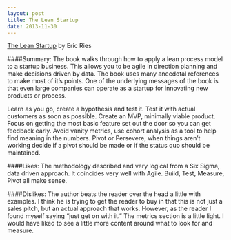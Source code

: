 ```yaml
---
layout: post
title: The Lean Startup
date: 2013-11-30
---
```


[The Lean Startup](http://www.amazon.com/Lean-Startup-Entrepreneurs-Continuous-Innovation-ebook/dp/B004J4XGN6) by Eric Ries

####Summary:
The book walks through how to apply a lean process model to a startup business. This allows you to be agile in direction planning and make decisions driven by data. The book uses many anecdotal references to make most of it’s points. One of the underlying messages of the book is that even large companies can operate as a startup for innovating new products or process.

Learn as you go, create a hypothesis and test it. Test it with actual customers as soon as possible. 
Create an MVP, minimally viable product. Focus on getting the most basic feature set out the door so you can get feedback early.
Avoid vanity metrics, use cohort analysis as a tool to help find meaning in the numbers.
Pivot or Persevere, when things aren’t working decide if a pivot should be made or if the status quo should be maintained.

####Likes:
The methodology described and very logical from a Six Sigma, data driven approach.
It coincides very well with Agile.
Build, Test, Measure, Pivot all make sense. 

####Dislikes:
The author beats the reader over the head a little with examples. I think he is trying to get the reader to buy in that this is not just a sales pitch, but an actual approach that works. However, as the reader I found myself saying “just get on with it.”
The metrics section is a little light. I would have liked to see a little more content around what to look for and measure.
